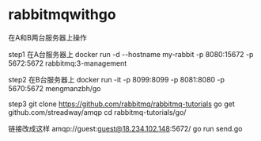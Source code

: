 # rabbitmqwithgo

在A和B两台服务器上操作

step1
在A台服务器上
docker run -d --hostname my-rabbit -p 8080:15672 -p 5672:5672 rabbitmq:3-management

step2
在B台服务器上
docker run -it -p 8099:8099 -p 8081:8080 -p 5670:5672 mengmanzbh/go

step3
git clone https://github.com/rabbitmq/rabbitmq-tutorials
go get github.com/streadway/amqp
cd rabbitmq-tutorials/go/

链接改成这样
amqp://guest:guest@18.234.102.148:5672/
go run send.go


